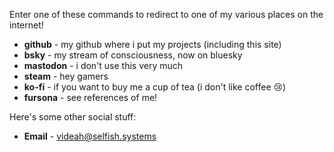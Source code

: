 Enter one of these commands to redirect to one of my various places on the internet!
 - **github** - my github where i put my projects (including this site)
 - **bsky** - my stream of consciousness, now on bluesky
 - **mastodon** - i don't use this very much
 - **steam** - hey gamers
 - **ko-fi** - if you want to buy me a cup of tea (i don't like coffee 😢)
 - **fursona** - see references of me!

Here's some other social stuff:

 - **Email** - videah@selfish.systems
